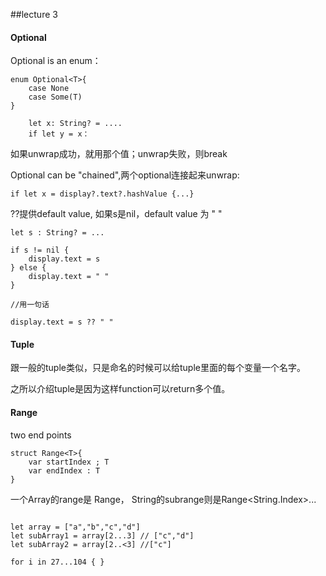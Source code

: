 ##lecture 3

#### Optional

Optional is an enum：


```
enum Optional<T>{
	case None
	case Some(T)
} 
```
```
	let x: String? = ....
	if let y = x：
```


如果unwrap成功，就用那个值；unwrap失败，则break
 
Optional can be "chained",两个optional连接起来unwrap:

```
if let x = display?.text?.hashValue {...}
```

??提供default value, 如果s是nil，default value 为 " "

```
let s : String? = ...

if s != nil {
	display.text = s
} else {
	display.text = " "
}

//用一句话

display.text = s ?? " "

```

#### Tuple

跟一般的tuple类似，只是命名的时候可以给tuple里面的每个变量一个名字。

之所以介绍tuple是因为这样function可以return多个值。

#### Range

two end points

```
struct Range<T>{
	var startIndex ; T
	var endIndex : T
}
```
一个Array的range是 Range<Int>， String的subrange则是Range<String.Index>...

```

let array = ["a","b","c","d"]
let subArray1 = array[2...3] // ["c","d"]
let subArray2 = array[2..<3] //["c"]

for i in 27...104 { }

```